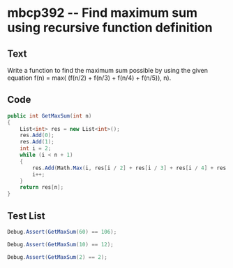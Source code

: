 # mbcp392 -- Find maximum sum using recursive function definition

## Text

Write a function to find the maximum sum possible by using the given equation f(n) = max( (f(n/2) + f(n/3) + f(n/4) + f(n/5)), n).

## Code

```csharp
public int GetMaxSum(int n)
{
    List<int> res = new List<int>();
    res.Add(0);
    res.Add(1);
    int i = 2;
    while (i < n + 1)
    {
        res.Add(Math.Max(i, res[i / 2] + res[i / 3] + res[i / 4] + res[i / 5]));
        i++;
    }
    return res[n];
}
```

## Test List

```csharp
Debug.Assert(GetMaxSum(60) == 106);
```

```csharp
Debug.Assert(GetMaxSum(10) == 12);
```

```csharp
Debug.Assert(GetMaxSum(2) == 2);
```
